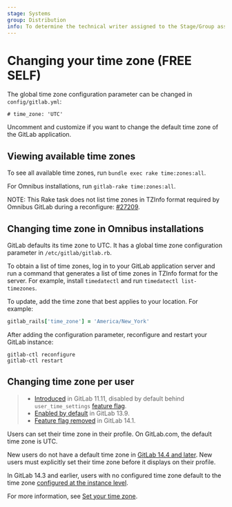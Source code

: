 ```yaml
---
stage: Systems
group: Distribution
info: To determine the technical writer assigned to the Stage/Group associated with this page, see https://about.gitlab.com/handbook/product/ux/technical-writing/#assignments
---
```


# Changing your time zone **(FREE SELF)**

The global time zone configuration parameter can be changed in `config/gitlab.yml`:

```plaintext
# time_zone: 'UTC'
```

Uncomment and customize if you want to change the default time zone of the GitLab application.

## Viewing available time zones

To see all available time zones, run `bundle exec rake time:zones:all`.

For Omnibus installations, run `gitlab-rake time:zones:all`.

NOTE:
This Rake task does not list time zones in TZInfo format required by Omnibus GitLab during a reconfigure: [#27209](https://gitlab.com/gitlab-org/gitlab/-/issues/27209).

## Changing time zone in Omnibus installations

GitLab defaults its time zone to UTC. It has a global time zone configuration parameter in `/etc/gitlab/gitlab.rb`.

To obtain a list of time zones, log in to your GitLab application server and run a command that generates a list of time zones in TZInfo format for the server. For example, install `timedatectl` and run `timedatectl list-timezones`.

To update, add the time zone that best applies to your location. For example:

```ruby
gitlab_rails['time_zone'] = 'America/New_York'
```

After adding the configuration parameter, reconfigure and restart your GitLab instance:

```shell
gitlab-ctl reconfigure
gitlab-ctl restart
```

## Changing time zone per user

> - [Introduced](https://gitlab.com/gitlab-org/gitlab-foss/-/issues/57654) in GitLab 11.11, disabled by default behind `user_time_settings` [feature flag](feature_flags.md).
> - [Enabled by default](https://gitlab.com/gitlab-org/gitlab/-/issues/29669) in GitLab 13.9.
> - [Feature flag removed](https://gitlab.com/gitlab-org/gitlab/-/issues/29669) in GitLab 14.1.

Users can set their time zone in their profile. On GitLab.com, the default time zone is UTC.

New users do not have a default time zone in [GitLab 14.4 and later](https://gitlab.com/gitlab-org/gitlab/-/issues/340795). New users must
explicitly set their time zone before it displays on their profile.

In GitLab 14.3 and earlier, users with no configured time zone default to the time zone
[configured at the instance level](#changing-your-time-zone).

For more information, see [Set your time zone](../user/profile/index.md#set-your-time-zone).
